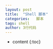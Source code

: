 ```yaml
---
layout: post
title:  "Shell 脚本"
categories:   脚本
tags: shell
author: 3行代码
---
```


* content
{:toc}


>
>


